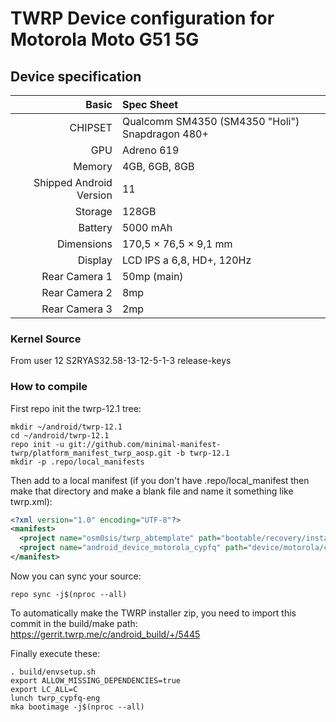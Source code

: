 # TWRP Device configuration for Motorola Moto G51 5G

## Device specification

Basic   | Spec Sheet
-------:|:------------------------
CHIPSET | Qualcomm SM4350 (SM4350 "Holi") Snapdragon 480+
GPU     | Adreno 619
Memory  | 4GB, 6GB, 8GB
Shipped Android Version | 11
Storage | 128GB
Battery | 5000 mAh
Dimensions | 170,5 × 76,5 × 9,1 mm
Display | LCD IPS a 6,8, HD+, 120Hz
Rear Camera 1 | 50mp (main)
Rear Camera 2 | 8mp
Rear Camera 3 | 2mp

### Kernel Source
From user 12 S2RYAS32.58-13-12-5-1-3 release-keys

### How to compile
First repo init the twrp-12.1 tree:

```
mkdir ~/android/twrp-12.1
cd ~/android/twrp-12.1
repo init -u git://github.com/minimal-manifest-twrp/platform_manifest_twrp_aosp.git -b twrp-12.1
mkdir -p .repo/local_manifests
```

Then add to a local manifest (if you don't have .repo/local_manifest then make that directory and make a blank file and name it something like twrp.xml):

```xml
<?xml version="1.0" encoding="UTF-8"?>
<manifest>
  <project name="osm0sis/twrp_abtemplate" path="bootable/recovery/installer" remote="github" revision="master"/>
  <project name="android_device_motorola_cypfq" path="device/motorola/cypfq" remote="TeamWin" revision="android-12.1"/>
</manifest>
```

Now you can sync your source:

```
repo sync -j$(nproc --all)
```

To automatically make the TWRP installer zip, you need to import this commit in the build/make path: https://gerrit.twrp.me/c/android_build/+/5445

Finally execute these:

```
. build/envsetup.sh
export ALLOW_MISSING_DEPENDENCIES=true
export LC_ALL=C
lunch twrp_cypfq-eng
mka bootimage -j$(nproc --all)
```
